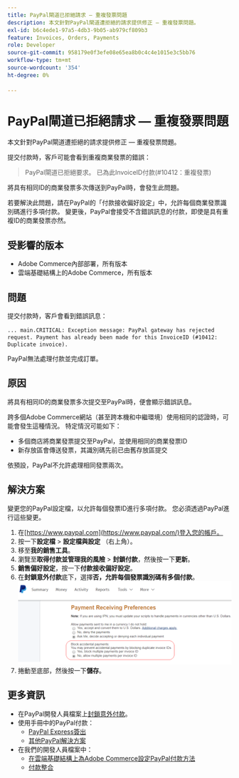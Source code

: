 ```yaml
---
title: PayPal閘道已拒絕請求 — 重複發票問題
description: 本文針對PayPal閘道遭拒絕的請求提供修正 — 重複發票問題。
exl-id: b6c4ede1-97a5-4db3-9b05-ab979cf809b3
feature: Invoices, Orders, Payments
role: Developer
source-git-commit: 958179e0f3efe08e65ea8b0c4c4e1015e3c5bb76
workflow-type: tm+mt
source-wordcount: '354'
ht-degree: 0%

---
```


# PayPal閘道已拒絕請求 — 重複發票問題

本文針對PayPal閘道遭拒絕的請求提供修正 — 重複發票問題。

提交付款時，客戶可能會看到重複商業發票的錯誤：

>PayPal閘道已拒絕要求。 已為此InvoiceID付款(\#10412：重複發票)

將具有相同ID的商業發票多次傳送到PayPal時，會發生此問題。

若要解決此問題，請在PayPal的「付款接收偏好設定」中，允許每個商業發票識別碼進行多項付款。 變更後，PayPal會接受不含錯誤訊息的付款，即使是具有重複ID的商業發票亦然。

## 受影響的版本

* Adobe Commerce內部部署，所有版本
* 雲端基礎結構上的Adobe Commerce，所有版本

## 問題

提交付款時，客戶會看到錯誤訊息：

```
... main.CRITICAL: Exception message: PayPal gateway has rejected request. Payment has already been made for this InvoiceID (#10412: Duplicate invoice).
```

PayPal無法處理付款並完成訂單。

## 原因

將具有相同ID的商業發票多次提交至PayPal時，便會顯示錯誤訊息。

跨多個Adobe Commerce網站（甚至跨本機和中繼環境）使用相同的認證時，可能會發生這種情況。 特定情況可能如下：

* 多個商店將商業發票提交至PayPal，並使用相同的商業發票ID
* 新存放區會傳送發票，其識別碼先前已由舊存放區提交

依預設，PayPal不允許處理相同發票兩次。

## 解決方案

變更您的PayPal設定檔，以允許每個發票ID進行多項付款。 您必須透過PayPal進行這些變更。

1. 在[https://www.paypal.com](https://www.paypal.com/)登入您的帳戶。
1. 按一下&#x200B;**設定檔** > **設定檔與設定** （右上角）。
1. 移至&#x200B;**我的銷售工具**。
1. 瀏覽至&#x200B;**取得付款並管理我的風險** > **封鎖付款**，然後按一下&#x200B;**更新**。
1. **銷售偏好設定**，按一下&#x200B;**付款接收偏好設定**。
1. 在&#x200B;**封鎖意外付款**&#x200B;底下，選擇&#x200B;**否，允許每個發票識別碼有多個付款**。    ![paypal_allow_multiple_payments_per_invoice_id.png](assets/paypal_allow_multiple_payments_per_invoice_id.png)
1. 捲動至底部，然後按一下&#x200B;**儲存**。

## 更多資訊

* 在PayPal開發人員檔案上[封鎖意外付款](https://developer.paypal.com/docs/admin/setup-account/#block-accidental-payments)。
* 使用手冊中的PayPal付款：
   * [PayPal Express簽出](/docs/commerce-admin/stores-sales/payments/paypal/paypal-express-checkout.html)
   * [其他PayPal解決方案](/docs/commerce-admin/stores-sales/payments/paypal/paypal.html)
* 在我們的開發人員檔案中：
   * [在雲端基礎結構上為Adobe Commerce設定PayPal付款方法](/docs/commerce-cloud-service/user-guide/configure-store/paypal.html)
   * [付款整合](https://developer.adobe.com/commerce/php/development/payments-integrations/)

